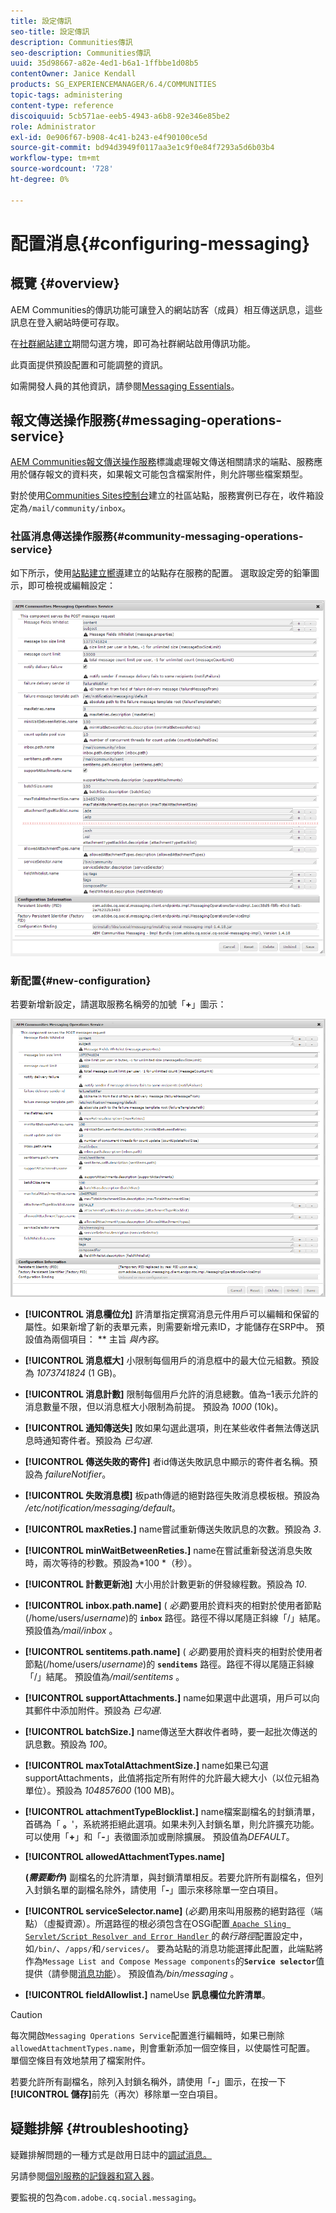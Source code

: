 ```yaml
---
title: 設定傳訊
seo-title: 設定傳訊
description: Communities傳訊
seo-description: Communities傳訊
uuid: 35d98667-a82e-4ed1-b6a1-1ffbbe1d08b5
contentOwner: Janice Kendall
products: SG_EXPERIENCEMANAGER/6.4/COMMUNITIES
topic-tags: administering
content-type: reference
discoiquuid: 5cb571ae-eeb5-4943-a6b8-92e346e85be2
role: Administrator
exl-id: 0e906f67-b908-4c41-b243-e4f90100ce5d
source-git-commit: bd94d3949f0117aa3e1c9f0e84f7293a5d6b03b4
workflow-type: tm+mt
source-wordcount: '728'
ht-degree: 0%

---
```


# 配置消息{#configuring-messaging}

## 概覽 {#overview}

AEM Communities的傳訊功能可讓登入的網站訪客（成員）相互傳送訊息，這些訊息在登入網站時便可存取。

在[社群網站建立](sites-console.md)期間勾選方塊，即可為社群網站啟用傳訊功能。

此頁面提供預設配置和可能調整的資訊。

如需開發人員的其他資訊，請參閱[Messaging Essentials](essentials-messaging.md)。

## 報文傳送操作服務{#messaging-operations-service}

[AEM Communities報文傳送操作服務](http://localhost:4502/system/console/configMgr/com.adobe.cq.social.messaging.client.endpoints.impl.MessagingOperationsServiceImpl)標識處理報文傳送相關請求的端點、服務應用於儲存報文的資料夾，如果報文可能包含檔案附件，則允許哪些檔案類型。

對於使用[Communities Sites控制台](sites-console.md)建立的社區站點，服務實例已存在，收件箱設定為`/mail/community/inbox`。

### 社區消息傳送操作服務{#community-messaging-operations-service}

如下所示，使用[站點建立嚮導](sites-console.md)建立的站點存在服務的配置。 選取設定旁的鉛筆圖示，即可檢視或編輯設定：

![chlimage_1-63](assets/chlimage_1-63.png)

### 新配置{#new-configuration}

若要新增新設定，請選取服務名稱旁的加號「**+**」圖示：

![chlimage_1-64](assets/chlimage_1-64.png)

* **[!UICONTROL 消息欄位允]**
許清單指定撰寫消息元件用戶可以編輯和保留的屬性。如果新增了新的表單元素，則需要新增元素ID，才能儲存在SRP中。 預設值為兩個項目： 
** 主旨 *與內容*。

* **[!UICONTROL 消息框大]**
小限制每個用戶的消息框中的最大位元組數。預設為 
*1073741824* (1 GB)。

* **[!UICONTROL 消息計數]**
限制每個用戶允許的消息總數。值為–1表示允許的消息數量不限，但以消息框大小限制為前提。 預設為 
*1000* (10k)。

* **[!UICONTROL 通知傳送失]**
敗如果勾選此選項，則在某些收件者無法傳送訊息時通知寄件者。預設為 
*已勾選*.

* **[!UICONTROL 傳送失敗的寄件]**
者id傳送失敗訊息中顯示的寄件者名稱。預設為 
*failureNotifier*。

* **[!UICONTROL 失敗消息模]**
板path傳遞的絕對路徑失敗消息模板根。預設為 
*/etc/notification/messaging/default*。

* **[!UICONTROL maxReties.]**
name嘗試重新傳送失敗訊息的次數。預設為 
*3*.

* **[!UICONTROL minWaitBetweenReties.]**
name在嘗試重新發送消息失敗時，兩次等待的秒數。預設為*100 *（秒）。

* **[!UICONTROL 計數更新池]**
大小用於計數更新的併發線程數。預設為 
*10*.

* **[!UICONTROL inbox.path.name]**
(
*必要*)要用於資料夾的相對於使用者節點(/home/users/*username*)的 **`inbox`** 路徑。路徑不得以尾隨正斜線「/」結尾。 預設值為&#x200B;*/mail/inbox* 。

* **[!UICONTROL sentitems.path.name]**
(
*必要*)要用於資料夾的相對於使用者節點(/home/users/*username*)的 **`senditems`** 路徑。路徑不得以尾隨正斜線「/」結尾。 預設值為&#x200B;*/mail/sentitems* 。

* **[!UICONTROL supportAttachments.]**
name如果選中此選項，用戶可以向其郵件中添加附件。預設為 
*已勾選*.

* **[!UICONTROL batchSize.]**
name傳送至大群收件者時，要一起批次傳送的訊息數。預設為 
*100*。

* **[!UICONTROL maxTotalAttachmentSize.]**
name如果已勾選supportAttachments，此值將指定所有附件的允許最大總大小（以位元組為單位）。預設為 
*104857600* (100 MB)。

* **[!UICONTROL attachmentTypeBlocklist.]**
name檔案副檔名的封鎖清單，首碼為「
**。**&#39;，系統將拒絕此選項。如果未列入封鎖名單，則允許擴充功能。 可以使用「**+**」和「**-**」表徵圖添加或刪除擴展。 預設值為&#x200B;*DEFAULT*。

* **[!UICONTROL allowedAttachmentTypes.name]**

   **(*需要動作*)** 副檔名的允許清單，與封鎖清單相反。若要允許所有副檔名，但列入封鎖名單的副檔名除外，請使用「**-**」圖示來移除單一空白項目。

* **[!UICONTROL serviceSelector.name]**
(*必要*)用來叫用服務的絕對路徑（端點）（虛擬資源）。所選路徑的根必須包含在OSGi配置[ `Apache Sling Servlet/Script Resolver and Error Handler` ](http://localhost:4502/system/console/configMgr/org.apache.sling.servlets.resolver.SlingServletResolver)的&#x200B;*執行路徑*&#x200B;配置設定中，如`/bin/`、`/apps/`和`/services/`。 要為站點的消息功能選擇此配置，此端點將作為`Message List and Compose Message components`的&#x200B;**`Service selector`**&#x200B;值提供（請參閱[消息功能](configure-messaging.md)）。 預設值為&#x200B;*/bin/messaging* 。

* **[!UICONTROL fieldAllowlist.]**
nameUse 
**訊息欄位允許清單**。

>[!CAUTION]
>
>每次開啟`Messaging Operations Service`配置進行編輯時，如果已刪除`allowedAttachmentTypes.name`，則會重新添加一個空條目，以使屬性可配置。 單個空條目有效地禁用了檔案附件。
>
>若要允許所有副檔名，除列入封鎖名稱外，請使用「**-**」圖示，在按一下&#x200B;**[!UICONTROL 儲存]**&#x200B;前先（再次）移除單一空白項目。

## 疑難排解 {#troubleshooting}

疑難排解問題的一種方式是啟用日誌中的[調試消息。](../../help/sites-administering/troubleshooting.md)

另請參閱[個別服務的記錄器和寫入器](../../help/sites-deploying/configure-logging.md#loggers-and-writers-for-individual-services)。

要監視的包為`com.adobe.cq.social.messaging`。
